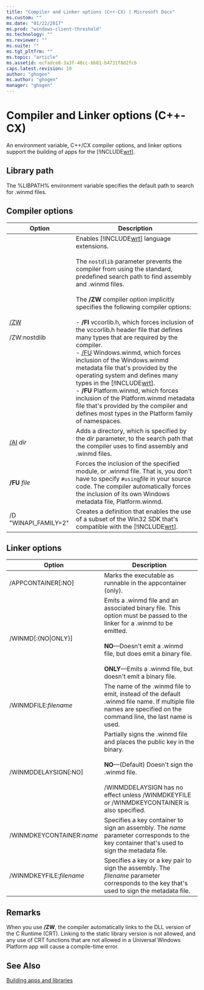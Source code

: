 ```yaml
---
title: "Compiler and Linker options (C++-CX) | Microsoft Docs"
ms.custom: ""
ms.date: "01/22/2017"
ms.prod: "windows-client-threshold"  
ms.technology: ""
ms.reviewer: ""
ms.suite: ""
ms.tgt_pltfrm: ""
ms.topic: "article"
ms.assetid: ecfadce8-3a3f-40cc-bb01-b4731f8d2fcb
caps.latest.revision: 10
author: "ghogen"
ms.author: "ghogen"
manager: "ghogen"
---
```

# Compiler and Linker options (C++-CX)
An environment variable, C++/CX compiler options, and linker options support the building of apps for the [!INCLUDE[wrt](../cppcx/includes/wrt-md.md)].  
  
## Library path  
 The %LIBPATH% environment variable specifies the default path to search for .winmd files.  
  
## Compiler options  
  
|Option|Description|  
|------------|-----------------|  
|[/ZW](../build/reference/zw-windows-runtime-compilation.md)<br /><br /> /ZW:nostdlib|Enables [!INCLUDE[wrt](../cppcx/includes/wrt-md.md)] language extensions.<br /><br /> The `nostdlib` parameter prevents the compiler from using the standard, predefined search path to find assembly and .winmd files.<br /><br /> The **/ZW** compiler option implicitly specifies the following compiler options:<br /><br /> -   **/FI** vccorlib.h, which forces inclusion of the vccorlib.h header file that defines many types that are required by the compiler.<br />-   [/FU](../build/reference/fu-name-forced-hash-using-file.md) Windows.winmd, which forces inclusion of the Windows.winmd metadata file that's provided by the operating system and defines many types in the [!INCLUDE[wrt](../cppcx/includes/wrt-md.md)].<br />-   **/FU** Platform.winmd, which forces inclusion of the Platform.winmd metadata file that's provided by the compiler and defines most types in the Platform family of namespaces.|  
|[/AI](../build/reference/ai-specify-metadata-directories.md) *dir*|Adds a directory, which is specified by the *dir* parameter, to the search path that the compiler uses to find assembly and .winmd files.|  
|**/FU**  *file*|Forces the inclusion of the specified module, or .winmd file. That is, you don't have to specify `#using`*file* in your source code. The compiler automatically forces the inclusion of its own Windows metadata file, Platform.winmd.|  
|/D "WINAPI_FAMILY=2"|Creates a definition that enables the use of a subset of the Win32 SDK that's compatible with the [!INCLUDE[wrt](../cppcx/includes/wrt-md.md)].|  
  
## Linker options  
  
|Option|Description|  
|------------|-----------------|  
|/APPCONTAINER[:NO]|Marks the executable as runnable in the appcontainer (only).|  
|/WINMD[:{NO&#124;ONLY}]|Emits a .winmd file and an associated binary file. This option must be passed to the linker for a .winmd to be emitted.<br /><br /> **NO**—Doesn't emit a .winmd file, but does emit a binary file.<br /><br /> **ONLY**—Emits a .winmd file, but doesn't emit a binary file.|  
|/WINMDFILE:*filename*|The name of the .winmd file to emit, instead of the default .winmd file name. If multiple file names are specified on the command line, the last name is used.|  
|/WINMDDELAYSIGN[:NO]|Partially signs the .winmd file and places the public key in the binary.<br /><br /> **NO**—(Default) Doesn't sign the .winmd file.<br /><br /> /WINMDDELAYSIGN has no effect unless /WINMDKEYFILE or /WINMDKEYCONTAINER is also specified.|  
|/WINMDKEYCONTAINER:*name*|Specifies a key container to sign an assembly. The *name* parameter corresponds to the key container that's used to sign the metadata file.|  
|/WINMDKEYFILE:*filename*|Specifies a key or a key pair to sign the assembly. The *filename* parameter corresponds to the key that's used to sign the metadata file.|  
  
## Remarks  
 When you use **/ZW**, the compiler automatically links to the DLL version of the C Runtime (CRT). Linking to the static library version is not allowed, and any use of CRT functions that are not allowed in a Universal Windows Platform app will cause a compile-time error.  
  
## See Also  
 [Building apps and libraries](../cppcx/building-apps-and-libraries-c-cx.md)